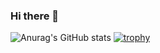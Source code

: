 ### Hi there 👋

<!--
**anisurarzu/anisurarzu** is a ✨ _special_ ✨ repository because its `README.md` (this file) appears on your GitHub profile.

Here are some ideas to get you started:

- 🔭 I’m currently working on ...
- 🌱 I’m currently learning ...
- 👯 I’m looking to collaborate on ...
- 🤔 I’m looking for help with ...
- 💬 Ask me about ...
- 📫 How to reach me: ...
- 😄 Pronouns: ...
- ⚡ Fun fact: ...
-->
![Anurag's GitHub stats](https://github-readme-stats.vercel.app/api?username=anisurarzu&show_icons=true&theme=dracula)
[![trophy](https://github-profile-trophy.vercel.app/?username=anisurarzu)](https://github.com/ryo-ma/github-profile-trophy)

